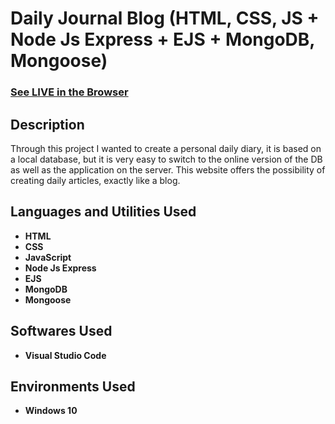 <h1>Daily Journal Blog (HTML, CSS, JS + Node Js Express + EJS + MongoDB, Mongoose)</h1>

 ### [See LIVE in the Browser](https://github.com/triffalin/blogwebsite)

<h2>Description</h2>
Through this project I wanted to create a personal daily diary, it is based on a local database, but it is very easy to switch to the online version of the DB as well as the application on the server. This website offers the possibility of creating daily articles, exactly like a blog.
<br />


<h2>Languages and Utilities Used</h2>

- <b>HTML</b>
- <b>CSS</b>
- <b>JavaScript</b>
- <b>Node Js Express</b>
- <b>EJS</b>
- <b>MongoDB</b>
- <b>Mongoose</b>

<h2>Softwares Used </h2>

- <b>Visual Studio Code</b>

<h2>Environments Used </h2>

- <b>Windows 10</b>

<!--
 ```diff
- text in red
+ text in green
! text in orange
# text in gray
@@ text in purple (and bold)@@
```
--!>
